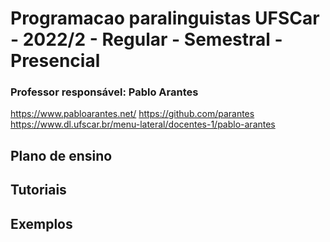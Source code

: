 # Programacao paralinguistas UFSCar - 2022/2 - Regular - Semestral - Presencial
### Professor responsável: Pablo Arantes
https://www.pabloarantes.net/
https://github.com/parantes
https://www.dl.ufscar.br/menu-lateral/docentes-1/pablo-arantes

## Plano de ensino
## Tutoriais 
## Exemplos




